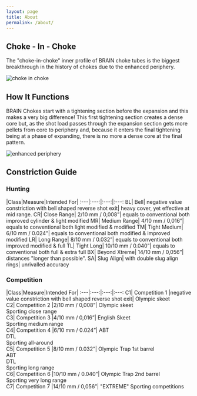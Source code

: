 ```yaml
---
layout: page
title: About
permalink: /about/
---
```


## Choke - In - Choke

The "choke-in-choke" inner profile of BRAIN choke tubes is the biggest breakthrough in the history of chokes due to the enhanced periphery.

![choke in choke]({{site.baseurl}}/assets/choke_in_choke.png)

## How It Functions

BRAIN Chokes start with a tightening section before the expansion and this makes a very big difference! This first tightening section creates a dense core but, as the shot load passes through the expansion section gets more pellets from core to periphery and, because it enters the final tightening being at a phase of expanding, there is no more a dense core at the final pattern.

![enhanced periphery]({{site.baseurl}}/assets/periphery.png)

## Constriction Guide


### Hunting 

 |Class|Measure|Intended For|
:---|:---:|:---:|:---:
BL| Bell| negative value constriction with bell shaped reverse shot exit| heavy cover, yet effective at mid range.
CR| Close Range| 2/10 mm / 0,008”| equals to conventional both improved cylinder & light modified
MR| Medium Range| 4/10 mm / 0,016”| equals to conventional both light modified & modified
TM| Tight Medium| 6/10 mm / 0.024”| equals to conventional both modified & improved modified
LR| Long Range| 8/10 mm / 0.032”| equals to conventional both improved modified & full
TL| Tight Long| 10/10 mm / 0.040”| equals to conventional both full & extra full
BX| Beyond Χtreme| 14/10 mm / 0,056”| distances "longer than possible".
SA| Slug Align| with double slug align rings| unrivalled accuracy

### Competition

 |Class|Measure|Intended For|
:---|:---:|:---:|:---:
C1| Competition 1 |negative value constriction with bell shaped reverse shot exit| Olympic skeet  
C2| Competition 2 |2/10 mm / 0,008”| Olympic skeet <br> Sporting close range  
C3| Competition 3 |4/10 mm / 0,016”| English Skeet <br> Sporting medium range  
C4| Competition 4 |6/10 mm / 0.024”| ABT <br> DTL <br> Sporting all-around  
C5| Competition 5 |8/10 mm / 0.032”| Olympic Trap 1st barrel <br> ABT <br> DTL <br> Sporting long range  
C6| Competition 6 |10/10 mm / 0.040”| Olympic Trap 2nd barrel <br> Sporting very long range  
C7| Competition 7 |14/10 mm / 0,056”| "EXTREME" Sporting competitions  